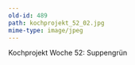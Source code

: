 ```yaml
---
old-id: 489
path: kochprojekt_52_02.jpg
mime-type: image/jpeg
---
```

Kochprojekt Woche 52:
Suppengrün
